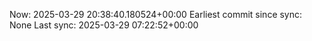 Now: 2025-03-29 20:38:40.180524+00:00 Earliest commit since sync: None Last sync: 2025-03-29 07:22:52+00:00
